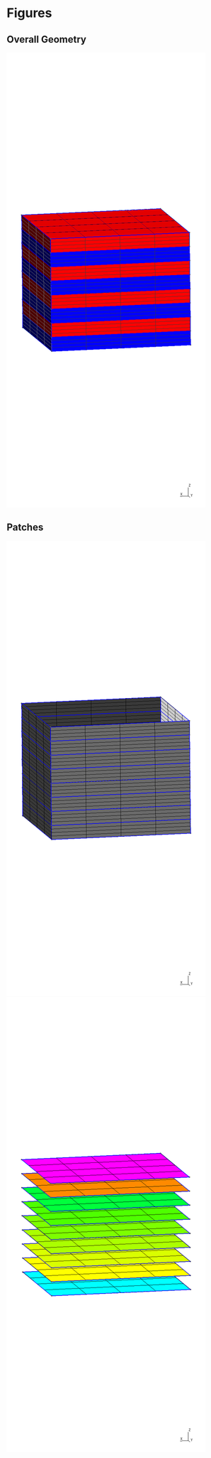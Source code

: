 
# Figures

## Overall Geometry

![geometry](fig/geometry.png)

## Patches

![walls](fig/patches_walls.png)
![inletoutlet](fig/patches_internal.png)

